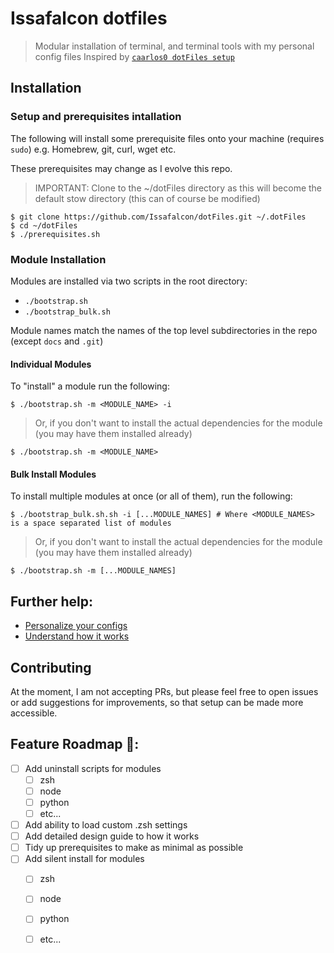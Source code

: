 # Issafalcon dotfiles

> Modular installation of terminal, and terminal tools with my personal config files
> Inspired by [`caarlos0 dotFiles setup`](https://github.com/caarlos0/dotfiles)

## Installation

### Setup and prerequisites intallation

The following will install some prerequisite files onto your machine (requires `sudo`)
e.g. Homebrew, git, curl, wget etc.

These prerequisites may change as I evolve this repo.

> IMPORTANT: Clone to the ~/dotFiles directory as this will become the default stow directory (this can of course be modified)

```console
$ git clone https://github.com/Issafalcon/dotFiles.git ~/.dotFiles
$ cd ~/dotFiles
$ ./prerequisites.sh 
```

### Module Installation

Modules are installed via two scripts in the root directory:
- `./bootstrap.sh`
- `./bootstrap_bulk.sh`

Module names match the names of the top level subdirectories in the repo (except `docs` and `.git`)

#### Individual Modules

To "install" a module run the following:

```console
$ ./bootstrap.sh -m <MODULE_NAME> -i
```
> Or, if you don't want to install the actual dependencies for the module (you may have them installed already)

```console
$ ./bootstrap.sh -m <MODULE_NAME>
```
#### Bulk Install Modules

To install multiple modules at once (or all of them), run the following:

```console
$ ./bootstrap_bulk.sh.sh -i [...MODULE_NAMES] # Where <MODULE_NAMES> is a space separated list of modules
```
> Or, if you don't want to install the actual dependencies for the module (you may have them installed already)

```console
$ ./bootstrap.sh -m [...MODULE_NAMES]
```
## Further help:

- [Personalize your configs](/docs/PERSONALIZATION.md)
- [Understand how it works](/docs/DESIGN.md)

## Contributing

At the moment, I am not accepting PRs, but please feel free to open issues or add suggestions for improvements,
so that setup can be made more accessible.

## Feature Roadmap 🌌:
- [ ] Add uninstall scripts for modules
  - [ ] zsh
  - [ ] node
  - [ ] python
  - [ ] etc...
- [ ] Add ability to load custom .zsh settings
- [ ] Add detailed design guide to how it works
- [ ] Tidy up prerequisites to make as minimal as possible
- [ ] Add silent install for modules
  - [ ] zsh
  - [ ] node
  - [ ] python
  - [ ] etc...

